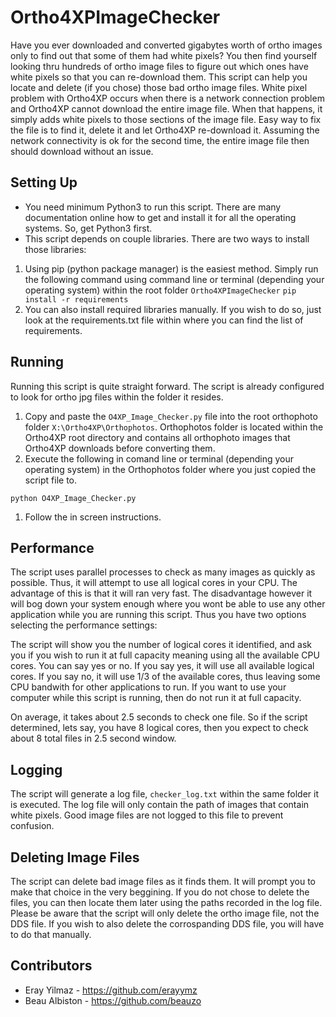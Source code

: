 # Ortho4XPImageChecker

Have you ever downloaded and converted gigabytes worth of ortho images only to find out that some of them had white pixels? You then find yourself looking thru hundreds of ortho image files to figure out which ones have white pixels so that you can re-download them. This script can help you locate and delete (if you chose) those bad ortho image files. White pixel problem with Ortho4XP occurs when there is a network connection problem and Ortho4XP cannot download the entire image file. When that happens, it simply adds white pixels to those sections of the image file. Easy way to fix the file is to find it, delete it and let Ortho4XP re-download it. Assuming the network connectivity is ok for the second time, the entire image file then should download without an issue.

## Setting Up

* You need minimum Python3 to run this script. There are many documentation online how to get and install it for all the operating systems. So, get Python3 first.
* This script depends on couple libraries. There are two ways to install those libraries:
1. Using pip (python package manager) is the easiest method. Simply run the following command using command line or terminal (depending your operating system) within the root folder `Ortho4XPImageChecker`
`pip install -r requirements`
1. You can also install required libraries manually. If you wish to do so, just look at the requirements.txt file within where you can find the list of requirements.

## Running
Running this script is quite straight forward. The script is already configured to look for ortho jpg files within the folder it resides.
1. Copy and paste the `O4XP_Image_Checker.py` file into the root orthophoto folder `X:\Ortho4XP\Orthophotos`. Orthophotos folder is located within the Ortho4XP root directory and contains all orthophoto images that Ortho4XP downloads before converting them.
1. Execute the following in comand line or terminal (depending your operating system) in the Orthophotos folder where you just copied the script file to.
```
python O4XP_Image_Checker.py
```
1. Follow the in screen instructions.

## Performance
The script uses parallel processes to check as many images as quickly as possible. Thus, it will attempt to use all logical cores in your CPU. The advantage of this is that it will ran very fast. The disadvantage however it will bog down your system enough where you wont be able to use any other application while you are running this script. Thus you have two options selecting the performance settings:

The script will show you the number of logical cores it identified, and ask you if you wish to run it at full capacity meaning using all the available CPU cores. You can say yes or no. If you say yes, it will use all available logical cores. If you say no, it will use 1/3 of the available cores, thus leaving some CPU bandwith for other applications to run. If you want to use your computer while this script is running, then do not run it at full capacity.

On average, it takes about 2.5 seconds to check one file. So if the script determined, lets say, you have 8 logical cores, then you expect to check about 8 total files in 2.5 second window.

## Logging
The script will generate a log file, `checker_log.txt` within the same folder it is executed. The log file will only contain the path of images that contain white pixels. Good image files are not logged to this file to prevent confusion.

## Deleting Image Files
The script can delete bad image files as it finds them. It will prompt you to make that choice in the very beggining. If you do not chose to delete the files, you can then locate them later using the paths recorded in the log file. Please be aware that the script will only delete the ortho image file, not the DDS file. If you wish to also delete the corrospanding DDS file, you will have to do that manually.

## Contributors
* Eray Yilmaz - https://github.com/erayymz
* Beau Albiston - https://github.com/beauzo
